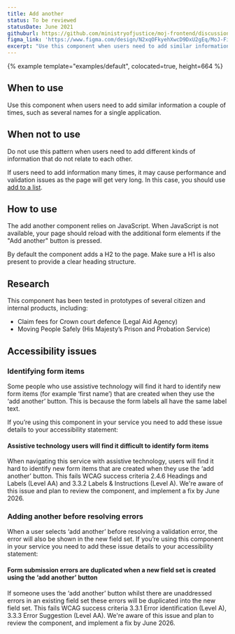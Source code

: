 ```yaml
---
title: Add another
status: To be reviewed
statusDate: June 2021
githuburl: https://github.com/ministryofjustice/moj-frontend/discussions/686
figma_link: 'https://www.figma.com/design/N2xqOFkyehXwcD9DxU2gEq/MoJ-Figma-Kit?node-id=7346-1848'
excerpt: "Use this component when users need to add similar information a couple of times, such as several names for a single application."
---
```


{% example template="examples/default", colocated=true, height=664 %}

## When to use

Use this component when users need to add similar information a couple of times, such as several names for a single application.

## When not to use

Do not use this pattern when users need to add different kinds of information that do not relate to each other.

If users need to add information many times, it may cause performance and validation issues as the page will get very long. In this case, you should use [add to a list](/patterns/add-to-a-list/).

## How to use

The add another component relies on JavaScript. When JavaScript is not available, your page should reload with the additional form elements if the "Add another" button is pressed.

By default the component adds a H2 to the page. Make sure a H1 is also present to provide a clear heading structure.

## Research

This component has been tested in prototypes of several citizen and internal products, including:

- Claim fees for Crown court defence (Legal Aid Agency)
- Moving People Safely (His Majesty’s Prison and Probation Service)

## Accessibility issues

### Identifying form items

Some people who use assistive technology will find it hard to identify new form items (for example ‘first name’) that are created when they use the ‘add another’ button. This is because the form labels all have the same label text.

If you’re using this component in your service you need to add these issue details to your accessibility statement:

#### Assistive technology users will find it difficult to identify form items

When navigating this service with assistive technology, users will find it hard to identify new form items that are created when they use the ‘add another’ button. This fails WCAG success criteria 2.4.6 Headings and Labels (Level AA) and 3.3.2 Labels & Instructions (Level A). We're aware of this issue and plan to review the component, and implement a fix by June 2026.

### Adding another before resolving errors

When a user selects ‘add another’ before resolving a validation error, the error will also be shown in the new field set. If you’re using this component in your service you need to add these issue details to your accessibility statement:

#### Form submission errors are duplicated when a new field set is created using the ‘add another’ button

If someone uses the ‘add another’ button whilst there are unaddressed errors in an existing field set these errors will be duplicated into the new field set. This fails WCAG success criteria 3.3.1 Error identification (Level A), 3.3.3 Error Suggestion (Level AA). We're aware of this issue and plan to review the component, and implement a fix by June 2026.
